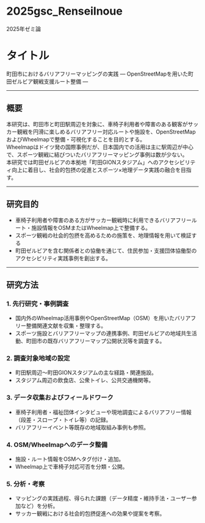 # 2025gsc_RenseiInoue
2025年ゼミ論
# タイトル  
町田市におけるバリアフリーマッピングの実践 ― OpenStreetMapを用いた町田ゼルビア観戦支援ルート整備 ―

---
## 概要  
本研究は、町田市と町田駅周辺を対象に、車椅子利用者や障害のある観客がサッカー観戦を円滑に楽しめるバリアフリー対応ルートや施設を、OpenStreetMapおよびWheelmapで整備・可視化することを目的とする。  
Wheelmapはドイツ発の国際事例だが、日本国内での活用は主に駅周辺が中心で、スポーツ観戦に結びついたバリアフリーマッピング事例は数が少ない。  
本研究では町田ゼルビアの本拠地「町田GIONスタジアム」へのアクセシビリティ向上に着目し、社会的包摂の促進とスポーツ×地理データ実践の融合を目指す。  

---
## 研究目的  
- 車椅子利用者や障害のある方がサッカー観戦時に利用できるバリアフリールート・施設情報をOSMまたはWheelmap上で整備する。
- スポーツ観戦の社会的包摂を高めるための施策を、地理情報を用いて検証する  
- 町田ゼルビアを含む関係者との協働を通じて、住民参加・支援団体協働型のアクセシビリティ実践事例を創出する。
  
---
## 研究方法  

### 1. 先行研究・事例調査  
- 国内外のWheelmap活用事例やOpenStreetMap（OSM）を用いたバリアフリー整備関連文献を収集・整理する。  
- スポーツ施設とバリアフリーマップの連携事例、町田ゼルビアの地域共生活動、町田市の既存バリアフリーマップ公開状況等を調査する。  

### 2. 調査対象地域の設定  
- 町田駅周辺〜町田GIONスタジアムの主な経路・関連施設。  
- スタジアム周辺の飲食店、公衆トイレ、公共交通機関等。  

### 3. データ収集およびフィールドワーク  
- 車椅子利用者・福祉団体インタビューや現地調査によるバリアフリー情報（段差・スロープ・トイレ等）の記録。  
- バリアフリーイベント等既存の地域取組み事例も参照。  

### 4. OSM/Wheelmapへのデータ整備  
- 施設・ルート情報をOSMへタグ付け・追加。  
- Wheelmap上で車椅子対応可否を分類・公開。  

### 5. 分析・考察  
- マッピングの実践過程、得られた課題（データ精度・維持手法・ユーザー参加など）を分析。  
- サッカー観戦における社会的包摂促進への効果や提案を考察。  

